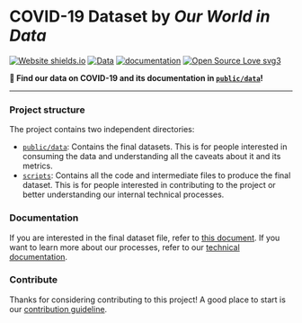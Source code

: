 # COVID-19 Dataset by _Our World in Data_ 
[![Website shields.io](https://img.shields.io/website-up-down-green-red/http/shields.io.svg)](https://ourworldindata.org/coronavirus)
[![Data](https://img.shields.io/badge/go_to-data-purple)](public/data/)
[![documentation](https://img.shields.io/badge/go_to-dev_docs-0055ff)](https://covid-docs.ourworldindata.org)
[![Open Source Love svg3](https://badges.frapsoft.com/os/v3/open-source.svg?v=103)](https://github.com/ellerbrock/open-source-badges/)

**📢 Find our data on COVID-19 and its documentation in [`public/data`](public/data)!**

---

### Project structure
The project contains two independent directories:

- [`public/data`](public/data): Contains the final datasets. This is for people interested in consuming the data and
  understanding all the caveats about it and its metrics.
- [`scripts`](scripts): Contains all the code and intermediate files to produce the final dataset. This is for people interested in
  contributing to the project or better understanding our internal technical processes.

### Documentation
If you are interested in the final dataset file, refer to [this document](public/data/README.md). If you want to
learn more about our processes, refer to our [technical documentation](covid-docs.ourworldindata.org).

### Contribute
Thanks for considering contributing to this project! A good place to start is our [contribution
guideline](https://covid-docs.ourworldindata.org/en/latest/contribute.html).
